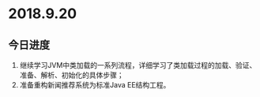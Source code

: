 # 2018.9.20
## 今日进度
1. 继续学习JVM中类加载的一系列流程，详细学习了类加载过程的加载、验证、准备、解析、初始化的具体步骤；
2. 准备重构新闻推荐系统为标准Java EE结构工程。
